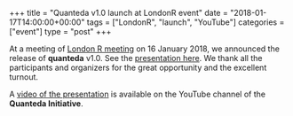 +++
title = "Quanteda v1.0 launch at LondonR event"
date = "2018-01-17T14:00:00+00:00"
tags = ["LondonR", "launch", "YouTube"]
categories = ["event"]
type = "post"
+++

At a meeting of [London R meeting](http://www.londonr.org/) on 16 January 2018, we announced the release of **quanteda** v1.0. See the [presentation here](/news/london-r-2018.pdf). We thank all the participants and organizers for the great opportunity and the excellent turnout.

A [video of the presentation](https://www.youtube.com/watch?v=st_PEBNgMfI) is available on the YouTube channel of the **Quanteda Initiative**.
